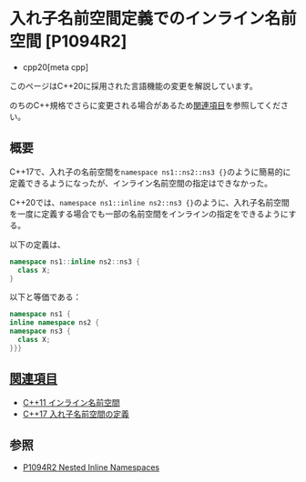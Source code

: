 # 入れ子名前空間定義でのインライン名前空間 [P1094R2]
* cpp20[meta cpp]

<!-- start lang caution -->

このページはC++20に採用された言語機能の変更を解説しています。

のちのC++規格でさらに変更される場合があるため[関連項目](#relative-page)を参照してください。

<!-- last lang caution -->

## 概要
C++17で、入れ子の名前空間を`namespace ns1::ns2::ns3 {}`のように簡易的に定義できるようになったが、インライン名前空間の指定はできなかった。

C++20では、`namespace ns1::inline ns2::ns3 {}`のように、入れ子名前空間を一度に定義する場合でも一部の名前空間をインラインの指定をできるようにする。

以下の定義は、

```cpp
namespace ns1::inline ns2::ns3 {
  class X;
}
```

以下と等価である：

```cpp
namespace ns1 {
inline namespace ns2 {
namespace ns3 {
  class X;
}}}
```


## <a id="relative-page" href="#relative-page">関連項目</a>
- [C++11 インライン名前空間](/lang/cpp11/inline_namespaces.md)
- [C++17 入れ子名前空間の定義](/lang/cpp17/nested_namespace.md)


## 参照
- [P1094R2 Nested Inline Namespaces](http://www.open-std.org/jtc1/sc22/wg21/docs/papers/2018/p1094r2.html)
